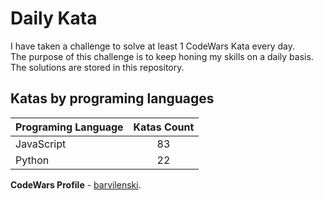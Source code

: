 # Daily Kata

I have taken a challenge to solve at least 1 CodeWars Kata every day.  
The purpose of this challenge is to keep honing my skills on a daily basis.  
The solutions are stored in this repository.

## Katas by programing languages

| Programing Language | Katas Count |
| ------------------- | :---------: |
| JavaScript          |          83 |
| Python              |          22 |


**CodeWars Profile** - [barvilenski](https://www.codewars.com/users/vbarv24).
